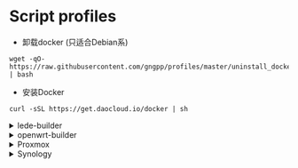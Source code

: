 # Script profiles

- 卸载docker (只适合Debian系)
```shell
wget -qO- https://raw.githubusercontent.com/gngpp/profiles/master/uninstall_docker.sh | bash
```

- 安装Docker
```shell
curl -sSL https://get.daocloud.io/docker | sh
```

<details> <summary>lede-builder</summary>

- 构建lede OpenWrt docker环境镜像
 
```shell
docker run -it -v $PWD:/build ghcr.io/gngpp/lede-builder:latest
```

</details>

<details> <summary>openwrt-builder</summary>

- 构建官方 OpenWrt docker环境镜像
 
```shell
docker run -it -v $PWD:/build ghcr.io/gngpp/openwrt-builder:latest
```

</details>

<details> <summary>Proxmox</summary>

- proxmox ve开启网卡sriov

```shell
wget https://raw.githubusercontent.com/gngpp/profiles/master/proxmox/ethernet_sriov.sh && bash +x ethernet_sriov.sh 
```  

</details>

<details> <summary>Synology</summary>

- 群晖（7.1）交叉工具链编译ixgbevf,进入root用户
```shell

# 下载工具链
wget https://cndl.synology.cn/download/ToolChain/toolkit/7.1/base/base_env-7.1.txz
wget https://cndl.synology.cn/download/ToolChain/toolkit/7.1/apollolake/ds.apollolake-7.1.env.txz
wget https://cndl.synology.cn/download/ToolChain/toolkit/7.1/apollolake/ds.apollolake-7.1.dev.txz
wget https://cndl.synology.cn/download/ToolChain/toolchain/7.0-41890/Intel%20x86%20Linux%204.4.180%20%28Apollolake%29/apollolake-gcc750_glibc226_x86_64-GPL.txz

tar -xf base_env-7.1.txz && tar -xf apollolake/ds.apollolake-7.1.env.txz
tar -xf ds.apollolake-7.1.dev.txz && tar -xf apollolake-gcc750_glibc226_x86_64-GPL.txz

# 源码驱动
wget https://downloadmirror.intel.com/762486/ixgbevf-4.17.5.tar.gz
tar -xvzf ixgbevf-4.17.5.tar.gz

# 建立软链接
ln -s /volume2/homes/gngpp/build/usr/local/x86_64-pc-linux-gnu/x86_64-pc-linux-gnu/sys-root/usr/lib/modules/DSM-7.1/build /lib/modules/4.4.180+/build

# 编译驱动
pushd ixgbevf-4.17.5/src
../../bin/make ARCH=x86_64 CROSS_COMPILE=/volume2/homes/gngpp/build/x86_64-pc-linux-gnu/bin/x86_64-pc-linux-gnu-
popd

# 安装驱动
cp ixgbevf.ko /lib/modules/ixgbevf.ko
insmod /lib/modules/ixgbevf.ko

# 不出意外日志可以看到驱动了
dmesg

```

> 驱动放在/lib/modules下开机依旧不会自动加载，需加入启动计划任务脚本

```shell
insmod /lib/ixgbevf.ko
ip link set ethX up
```

</details>
